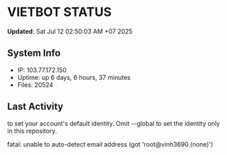 # VIETBOT STATUS
**Updated**: Sat Jul 12 02:50:03 AM +07 2025

## System Info
- IP: 103.77.172.150
- Uptime: up 6 days, 6 hours, 37 minutes
- Files: 20524

## Last Activity

to set your account's default identity.
Omit --global to set the identity only in this repository.

fatal: unable to auto-detect email address (got 'root@vinh3690.(none)')
